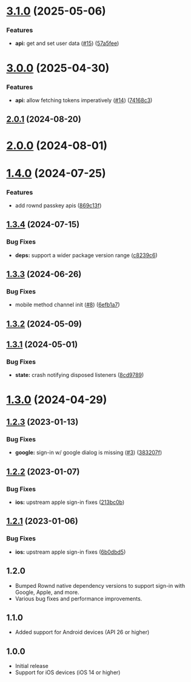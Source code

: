 

# [3.1.0](https://github.com/rownd/flutter/compare/3.0.0...3.1.0) (2025-05-06)


### Features

* **api:** get and set user data ([#15](https://github.com/rownd/flutter/issues/15)) ([57a5fee](https://github.com/rownd/flutter/commit/57a5fee85bf6bf91e83a42ef99567ccd8ef8444c))

# [3.0.0](https://github.com/rownd/flutter/compare/2.0.1...3.0.0) (2025-04-30)


### Features

* **api:** allow fetching tokens imperatively ([#14](https://github.com/rownd/flutter/issues/14)) ([74168c3](https://github.com/rownd/flutter/commit/74168c315e91e59de40803bbd0ddd64cbf5bdbf7))

## [2.0.1](https://github.com/rownd/flutter/compare/2.0.0...2.0.1) (2024-08-20)

# [2.0.0](https://github.com/rownd/flutter/compare/1.4.0...2.0.0) (2024-08-01)

# [1.4.0](https://github.com/rownd/flutter/compare/1.3.4...1.4.0) (2024-07-25)


### Features

* add rownd passkey apis ([869c13f](https://github.com/rownd/flutter/commit/869c13f17b439ad2704435ec3425e693fff826ff))

## [1.3.4](https://github.com/rownd/flutter/compare/1.3.3...1.3.4) (2024-07-15)


### Bug Fixes

* **deps:** support a wider package version range ([c8239c6](https://github.com/rownd/flutter/commit/c8239c6b66dc9744ab7ce047d76e274f44eb4fbc))

## [1.3.3](https://github.com/rownd/flutter/compare/1.3.2...1.3.3) (2024-06-26)


### Bug Fixes

* mobile method channel init ([#8](https://github.com/rownd/flutter/issues/8)) ([6efb1a7](https://github.com/rownd/flutter/commit/6efb1a790b1625ce5c691ef0fd7cfb4f3960ef50))

## [1.3.2](https://github.com/rownd/flutter/compare/1.3.1...1.3.2) (2024-05-09)

## [1.3.1](https://github.com/rownd/flutter/compare/1.3.0...1.3.1) (2024-05-01)


### Bug Fixes

* **state:** crash notifying disposed listeners ([8cd9789](https://github.com/rownd/flutter/commit/8cd9789ea12e1ff248e7008db1d07bf102057266))

# [1.3.0](https://github.com/rownd/flutter/compare/1.2.3...1.3.0) (2024-04-29)

## [1.2.3](https://github.com/rownd/flutter/compare/1.2.2...1.2.3) (2023-01-13)


### Bug Fixes

* **google:** sign-in w/ google dialog is missing ([#3](https://github.com/rownd/flutter/issues/3)) ([383207f](https://github.com/rownd/flutter/commit/383207f952b0ad3bd6cef856b7c837064546f7e9))

## [1.2.2](https://github.com/rownd/flutter/compare/1.2.1...1.2.2) (2023-01-07)


### Bug Fixes

* **ios:** upstream apple sign-in fixes ([213bc0b](https://github.com/rownd/flutter/commit/213bc0bca6f9f55be4e3d3ad079a48519f55f04a))

## [1.2.1](https://github.com/rownd/flutter/compare/1.2.0...1.2.1) (2023-01-06)


### Bug Fixes

* **ios:** upstream apple sign-in fixes ([6b0dbd5](https://github.com/rownd/flutter/commit/6b0dbd5bf49d7c0951de39558f88052e4cceeab5))

## 1.2.0

* Bumped Rownd native dependency versions to support sign-in with Google, Apple, and more.
* Various bug fixes and performance improvements.

## 1.1.0

* Added support for Android devices (API 26 or higher)

## 1.0.0

* Initial release
* Support for iOS devices (iOS 14 or higher)
